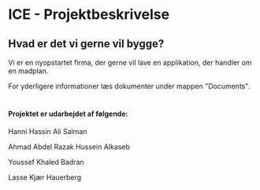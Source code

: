 # ICE - Projektbeskrivelse
## Hvad er det vi gerne vil bygge?
Vi er en nyopstartet firma, der gerne vil lave en applikation, der handler om en madplan.

For yderligere informationer læs dokumenter under mappen "Documents".

#
#### Projektet er udarbejdet af følgende:

Hanni Hassin Ali Salman

Ahmad Abdel Razak Hussein Alkaseb 

Youssef Khaled Badran 

Lasse Kjær Hauerberg